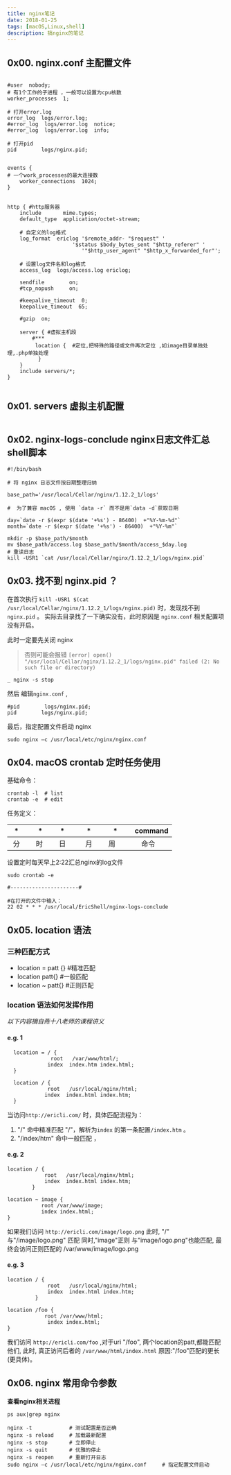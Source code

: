 ```yaml
---
title: nginx笔记
date: 2018-01-25
tags: [macOS,Linux,shell]
description: 搞nginx的笔记
---
```


## 0x00. nginx.conf  主配置文件

```

#user  nobody;
# 有1个工作的子进程 ，一般可以设置为cpu核数
worker_processes  1;

# 打开error.log
error_log  logs/error.log;
#error_log  logs/error.log  notice;
#error_log  logs/error.log  info;

# 打开pid
pid        logs/nginx.pid;


events {
# 一个work_processes的最大连接数
    worker_connections  1024;
}


http { #http服务器
    include       mime.types;
    default_type  application/octet-stream;

	# 自定义的log格式
    log_format  ericlog '$remote_addr- "$request" '
                     '$status $body_bytes_sent "$http_referer" '
                        '"$http_user_agent" "$http_x_forwarded_for"';
    
    # 设置log文件名和log格式
    access_log  logs/access.log ericlog;

    sendfile        on;
    #tcp_nopush     on;

    #keepalive_timeout  0;
    keepalive_timeout  65;

    #gzip  on;

    server { #虚拟主机段
        #***
         location {  #定位,把特殊的路径或文件再次定位 ,如image目录单独处理,.php单独处理
          }             
    }
    include servers/*;
}


```

## 0x01. servers 虚拟主机配置

```

```


## 0x02. nginx-logs-conclude  nginx日志文件汇总shell脚本

```
#!/bin/bash

# 将 nginx 日志文件按日期整理归纳

base_path='/usr/local/Cellar/nginx/1.12.2_1/logs'

#  为了兼容 macOS , 使用 `data -r` 而不是用`data -d`获取日期

day=`date -r $(expr $(date '+%s') - 86400)  +"%Y-%m-%d"`
month=`date -r $(expr $(date '+%s') - 86400)  +"%Y-%m"`

mkdir -p $base_path/$month
mv $base_path/access.log $base_path/$month/access_$day.log
# 重读日志
kill -USR1 `cat /usr/local/Cellar/nginx/1.12.2_1/logs/nginx.pid`
```
## 0x03. 找不到 nginx.pid ？
    
在首次执行 `kill -USR1 $(cat /usr/local/Cellar/nginx/1.12.2_1/logs/nginx.pid)` 时，发现找不到 `nginx.pid` 。
实际去目录找了一下确实没有，此时原因是 `nginx.conf` 相关配置项没有开启。

此时一定要先关闭 nginx 
> 否则可能会报错 `[error] open() "/usr/local/Cellar/nginx/1.12.2_1/logs/nginx.pid" failed (2: No such file or directory)`

```
_ nginx -s stop
```
然后
编辑`nginx.conf` ,

```
#pid        logs/nginx.pid;
pid        logs/nginx.pid;
```
最后，指定配置文件启动 nginx

```
sudo nginx –c /usr/local/etc/nginx/nginx.conf
```

## 0x04. macOS crontab 定时任务使用

基础命令：
```
crontab -l  # list
crontab -e  # edit
```
任务定义：

|  *　|　 *  |　*　|　*　 |　*　|　command |
|:---:|:---:|:---:|:---:|:---:|:---:|
| 分 | 　时  |　日 |　月　| 周　| 命令 |

设置定时每天早上2:22汇总nginx的log文件

```
sudo crontab -e

#----------------------#

#在打开的文件中输入：
22 02 * * * /usr/local/EricShell/nginx-logs-conclude
```

## 0x05. location 语法

### 三种匹配方式

 - location = patt {}    #精准匹配
 - location patt{}       #一般匹配
 - location ~ patt{}     #正则匹配
 
### location 语法如何发挥作用

*以下内容摘自燕十八老师的课程讲义*

#### e.g.  1

```
  location = / {
              root   /var/www/html/;
             index  index.htm index.html;
  }
         
  location / {
             root   /usr/local/nginx/html;
            index  index.html index.htm;
  }

```
当访问`http://ericli.com/` 时，具体匹配流程为：
1. "/" 命中精准匹配 "/"，解析为`index` 的第一条配置`/index.htm` 。
2. "/index/htm" 命中一般匹配 ，

#### e.g.   2

```
location / {
            root   /usr/local/nginx/html;
            index  index.html index.htm;
        }

location ~ image {
           root /var/www/image;
           index index.html;
}

```
如果我们访问  `http://ericli.com/image/logo.png`
此时, "/" 与"/image/logo.png" 匹配
同时,"image"正则 与"image/logo.png"也能匹配, 
最终会访问正则匹配的 /var/www/image/logo.png 

#### e.g.   3

```
location / {
             root   /usr/local/nginx/html;
             index  index.html index.htm;
         }
 
location /foo {
            root /var/www/html;
             index index.html;
}
```
我们访问 `http://ericli.com/foo` ,对于uri "/foo",   两个location的patt,都能匹配他们,
此时, 真正访问后者的 `/var/www/html/index.html` 
原因:"/foo"匹配的更长(更具体)。


## 0x06. nginx 常用命令参数

**查看nginx相关进程**

```
ps aux|grep nginx
```

```
nginx -t            # 测试配置是否正确
nginx -s reload     # 加载最新配置
nginx -s stop       # 立即停止
nginx -s quit       # 优雅的停止
nginx -s reopen     # 重新打开日志
sudo nginx –c /usr/local/etc/nginx/nginx.conf     # 指定配置文件启动
```